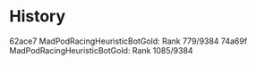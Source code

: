 ﻿# History
62ace7  MadPodRacingHeuristicBotGold: Rank 779/9384
74a69f MadPodRacingHeuristicBotGold: Rank 1085/9384
